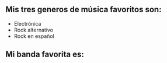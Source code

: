 ## Mis tres generos de música favoritos son:
* Electrónica
* Rock alternativo
* Rock en español

## Mi banda favorita es:
